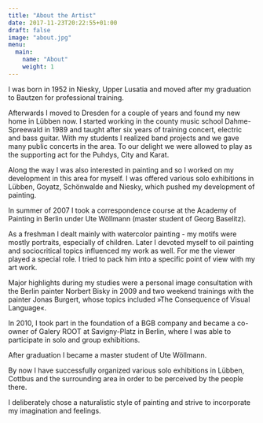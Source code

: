 ```yaml
---
title: "About the Artist"
date: 2017-11-23T20:22:55+01:00
draft: false
image: "about.jpg"
menu:
  main:
    name: "About"
    weight: 1
---
```


I was born in 1952 in Niesky, Upper Lusatia and moved after my graduation to Bautzen for professional training.

Afterwards I moved to Dresden for a couple of years and found my new home in Lübben now. I started working in the county music school Dahme-Spreewald in 1989 and taught after six years of training concert, electric and bass guitar. With my students I realized band projects and we gave many public concerts in the area. To our delight we were allowed to play as the supporting act for the Puhdys, City and Karat.

Along the way I was also interested in painting and so I worked on my development in this area for myself. I was offered various solo exhibitions in Lübben, Goyatz, Schönwalde and Niesky, which pushed my development of painting.

In summer of 2007 I took a correspondence course at the Academy of Painting in Berlin under Ute Wöllmann (master student of Georg Baselitz).

As a freshman I dealt mainly with watercolor painting - my motifs were mostly portraits, especially of children. Later I devoted myself to oil painting and sociocritical topics influenced my work as well. For me the viewer played a special role. I tried to pack him into a specific point of view with my art work.

Major highlights during my studies were a personal image consultation with the Berlin painter Norbert Bisky in 2009 and two weekend trainings with the painter Jonas Burgert, whose topics included »The Consequence of Visual Language«.

In 2010, I took part in the foundation of a BGB company and became a co-owner of Galery ROOT at Savigny-Platz in Berlin, where I was able to participate in solo and group exhibitions.

After graduation I became a master student of Ute Wöllmann.

By now I have successfully organized various solo exhibitions in Lübben, Cottbus and the surrounding area in order to be perceived by the people there.

I deliberately chose a naturalistic style of painting and strive to incorporate my imagination and feelings.